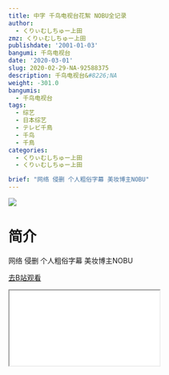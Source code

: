 ```yaml
---
title: 中字 千鸟电视台花絮 NOBU全记录
author:
  - くりぃむしちゅー上田
zmz: くりぃむしちゅー上田
publishdate: '2001-01-03'
bangumi: 千鸟电视台
date: '2020-03-01'
slug: 2020-02-29-NA-92588375
description: 千鸟电视台&#8226;NA
weight: -301.0
bangumis:
  - 千鸟电视台
tags:
  - 综艺
  - 日本综艺
  - テレビ千鳥
  - 千鸟
  - 千鳥
categories:
  - くりぃむしちゅー上田
  - くりぃむしちゅー上田

brief: "网络 侵删 个人粗俗字幕 美妆博主NOBU"
---
```

![](https://raw.githubusercontent.com/tcgriffith/owaraisite/master/static/tmpimg/3d2b32b6f512350a894c52c9dbf3a2218ffd8882.jpg.480.jpg)
# 简介  
网络
侵删 个人粗俗字幕
美妆博主NOBU  

[去B站观看](https://www.bilibili.com/video/av92588375/)
<div class ="resp-container"><iframe class="testiframe" src="//player.bilibili.com/player.html?aid=92588375"", scrolling="no", allowfullscreen="true" > </iframe></div> 
